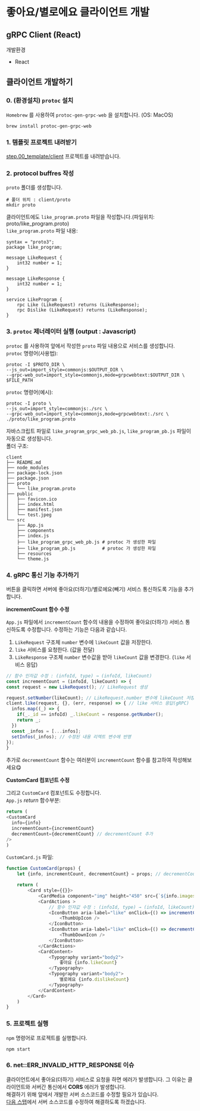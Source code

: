 # 좋아요/별로에요 클라이언트 개발

## gRPC Client (React)

개발환경
- React

## 클라이언트 개발하기

### 0. (환경설치) `protoc` 설치

`Homebrew` 를 사용하여 `protoc-gen-grpc-web` 을 설치합니다. (OS: MacOS)

```shell
brew install protoc-gen-grpc-web
```

### 1. 템플릿 프로젝트 내려받기

[step.00_template/client](../step.00_template/client/) 프로젝트를 내려받습니다.

### 2. protocol buffres 작성

`proto` 폴더를 생성합니다.

```shell
# 폴더 위치 : client/proto
mkdir proto
```

클라이언트에도 `like_program.proto` 파일을 작성합니다.(파일위치: proto/like_program.proto)  
`like_program.proto` 파일 내용:  
```text
syntax = "proto3";
package like_program;

message LikeRequest {
    int32 number = 1;
}

message LikeResponse {
    int32 number = 1;
}

service LikeProgram {
    rpc Like (LikeRequest) returns (LikeResponse);
    rpc Dislike (LikeRequest) returns (LikeResponse);
}

```

### 3. `protoc` 제너레이터 실행 (output : Javascript)

`protoc` 를 사용하여 앞에서 작성한 `proto` 파일 내용으로 서비스를 생성합니다.  
`protoc` 명령어(사용법):  
```shell
protoc -I $PROTO_DIR \
--js_out=import_style=commonjs:$OUTPUT_DIR \
--grpc-web_out=import_style=commonjs,mode=grpcwebtext:$OUTPUT_DIR \
$FILE_PATH
```
`protoc` 명령어(예시):  
```shell
protoc -I proto \
--js_out=import_style=commonjs:./src \
--grpc-web_out=import_style=commonjs,mode=grpcwebtext:./src \
./proto/like_program.proto
```

자바스크립트 파일로 `like_program_grpc_web_pb.js`, `like_program_pb.js` 파일이 자동으로 생성됩니다.  
폴더 구조:  
```text
client
├── README.md
├── node_modules
├── package-lock.json
├── package.json
├── proto
│   └── like_program.proto
├── public
│   ├── favicon.ico
│   ├── index.html
│   ├── manifest.json
│   └── test.jpeg
└── src
    ├── App.js
    ├── components
    ├── index.js
    ├── like_program_grpc_web_pb.js # protoc 가 생성한 파일
    ├── like_program_pb.js          # protoc 가 생성한 파일
    ├── resources
    └── theme.js
```

### 4. gRPC 통신 기능 추가하기

버튼을 클릭하면 서버에 좋아요(더하기)/별로에요(빼기) 서비스 통신하도록 기능을 추가합니다.  

__incrementCount 함수 수정__

`App.js` 파일에서 `incrementCount` 함수의 내용을 수정하여 좋아요(더하기) 서비스 통신하도록 수정합니다. 
수정하는 기능은 다음과 같습니다.  
1. `LikeRequest` 구조체 `number` 변수에 `likeCount` 값을 저장한다.
2. `like` 서비스를 요청한다. (값을 전달)
3. `LikeResponse` 구조체 `number` 변수값을 받아 `likeCount` 값을 변경한다. (`like` 서비스 응답)

```javascript
// 함수 인자값 수정 : (infoId, type) → (infoId, likeCount)
const incrementCount = (infoId, likeCount) => {
const request = new LikeRequest(); // LikeRequest 생성

request.setNumber(likeCount); // LikeRequest.number 변수에 likeCount 저장
client.like(request, {}, (err, response) => { // like 서비스 응답(gRPC)
  infos.map((_) => {
    if(_._id == infoId) _.likeCount = response.getNumber();
    return _;
  })
  const _infos = [...infos];
  setInfos(_infos); // 수정된 내용 리엑트 변수에 반영
});
}
```

추가로 `decrementCount` 함수는 여러분이 `incrementCount` 함수를 참고하여 작성해보세요😋  

__CustomCard 컴포넌트 수정__

그리고 `CustomCard` 컴포넌트도 수정합니다.  
`App.js` _return_ 함수부분:  
```javascript
return (
<CustomCard
  info={info}
  incrementCount={incrementCount}
  decrementCount={decrementCount} // decrementCount 추가
/>
)
```
`CustomCard.js` 파일:
```javascript
function CustomCard(props) {
    let {info, incrementCount, decrementCount} = props; // decrementCount 추가

    return (
        <Card style={{}}>
            <CardMedia component="img" height="450" src={`${info.images}`} alt={`${info.alternative}`} />
            <CardActions >
                // 함수 인자값 수정 : (infoId, type) → (infoId, likeCount)
                <IconButton aria-label="like" onClick={() => incrementCount(info._id, info.likeCount)}> 
                    <ThumbUpIcon />
                </IconButton>
                <IconButton aria-label="like" onClick={() => decrementCount(info._id, info.dislikeCount)}>
                    <ThumbDownIcon />
                </IconButton>
            </CardActions>
            <CardContent>
                <Typography variant="body2">
                    좋아요 {info.likeCount}
                </Typography>
                <Typography variant="body2">
                    별로에요 {info.dislikeCount}
                </Typography>
            </CardContent>
        </Card>
    )
}
```

### 5. 프로젝트 실행

`npm` 명령어로 프로젝트를 실행합니다.

```shell
npm start
```

### 6. net::ERR_INVALID_HTTP_RESPONSE 이슈

클라이언트에서 좋아요(더하기) 서비스로 요청을 하면 에러가 발생합니다. 그 이유는 클라이언트와 서버간 통신에서 __CORS__ 에러가 발생합니다.  
해결하기 위해 앞에서 개발한 서버 소스코드를 수정할 필요가 있습니다.  
[다음 스탭](../step.03_server/README.md)에서 서버 소스코드를 수정하여 해결하도록 하겠습니다.  